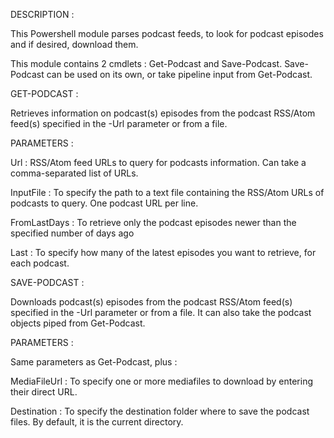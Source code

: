 DESCRIPTION :

This Powershell module parses podcast feeds, to look for podcast episodes and if desired, download them.

This module contains 2 cmdlets : Get-Podcast and Save-Podcast.
Save-Podcast can be used on its own, or take pipeline input from Get-Podcast.

GET-PODCAST :

Retrieves information on podcast(s) episodes from the podcast RSS/Atom feed(s) specified in the -Url parameter or from a file.

PARAMETERS :

Url : RSS/Atom feed URLs to query for podcasts information.
Can take a comma-separated list of URLs.

InputFile : To specify the path to a text file containing the RSS/Atom URLs of podcasts to query. One podcast URL per line.

FromLastDays : To retrieve only the podcast episodes newer than the specified number of days ago

Last : To specify how many of the latest episodes you want to retrieve, for each podcast.

SAVE-PODCAST :

Downloads podcast(s) episodes from the podcast RSS/Atom feed(s) specified in the -Url parameter or from a file.
It can also take the podcast objects piped from Get-Podcast.

PARAMETERS :

Same parameters as Get-Podcast, plus :

MediaFileUrl : To specify one or more mediafiles to download by entering their direct URL.

Destination : To specify the destination folder where to save the podcast files. By default, it is the current directory.
